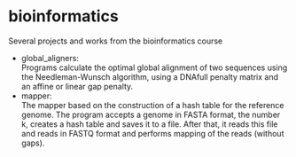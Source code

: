 # bioinformatics
Several projects and works from the bioinformatics course   
* global_aligners: <br>Programs calculate the optimal global alignment of two sequences using the Needleman-Wunsch algorithm, using a DNAfull penalty matrix and an affine or linear gap penalty.<br>
* mapper: <br>The mapper based on the construction of a hash table for the reference genome. The program accepts a genome in FASTA format, the number k, creates a hash table and saves it to a file. After that, it reads this file and reads in FASTQ format and performs mapping of the reads (without gaps).<br>
